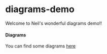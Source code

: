 # diagrams-demo

Welcome to Neil's wonderful diagrams demo!!

#### Diagrams
You can find some diagrams [here](./diagrams/README.md)
